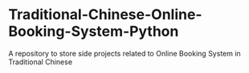# Traditional-Chinese-Online-Booking-System-Python
A repository to store side projects related to Online Booking System in Traditional Chinese
